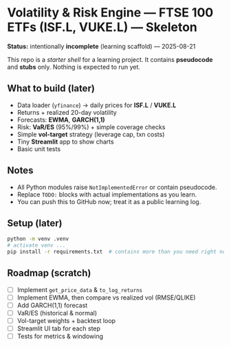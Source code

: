 # Volatility & Risk Engine — FTSE 100 ETFs (ISF.L, VUKE.L) — **Skeleton**
**Status:** intentionally **incomplete** (learning scaffold) — 2025-08-21

This repo is a *starter shell* for a learning project. It contains **pseudocode** and **stubs** only.
Nothing is expected to run yet.

## What to build (later)
- Data loader (`yfinance`) → daily prices for **ISF.L** / **VUKE.L**
- Returns + realized 20-day volatility
- Forecasts: **EWMA**, **GARCH(1,1)**
- Risk: **VaR/ES** (95%/99%) + simple coverage checks
- Simple **vol-target** strategy (leverage cap, txn costs)
- Tiny **Streamlit** app to show charts
- Basic unit tests

## Notes
- All Python modules raise `NotImplementedError` or contain pseudocode.
- Replace `TODO:` blocks with actual implementations as you learn.
- You can push this to GitHub now; treat it as a public learning log.

## Setup (later)
```bash
python -m venv .venv
# activate venv ...
pip install -r requirements.txt  # contains more than you need right now
```

## Roadmap (scratch)
- [ ] Implement `get_price_data` & `to_log_returns`
- [ ] Implement EWMA, then compare vs realized vol (RMSE/QLIKE)
- [ ] Add GARCH(1,1) forecast
- [ ] VaR/ES (historical & normal)
- [ ] Vol-target weights + backtest loop
- [ ] Streamlit UI tab for each step
- [ ] Tests for metrics & windowing
